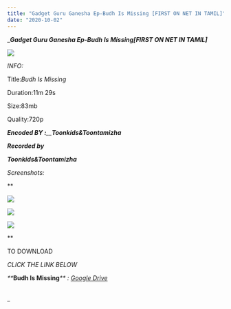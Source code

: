 ```yaml
---
title: "Gadget Guru Ganesha Ep-Budh Is Missing [FIRST ON NET IN TAMIL]"
date: "2020-10-02"
---
```


 __**Gadget Guru Ganesha Ep-****Budh Is Missing****\[FIRST ON NET IN TAMIL\]**_

  

_**![](https://1.bp.blogspot.com/-8cGqfBFiB0U/X1tJjPwoyWI/AAAAAAAAAiI/ZyOaKyYu8rQEArJsHjB-fcvAVRniGgeTACLcBGAsYHQ/w625-h351/vlcsnap-2020-09-11-13h07m46s692.png)**_

_INFO:_

 Title:_Budh Is Missing_

Duration:11m 29s

Size:83mb

Quality:720p

_**Encoded BY :**__**Toonkids&Toontamizha**_

  

_**Recorded by**_

_**Toonkids&Toontamizha**_

_Screenshots:_

  
 **

![](https://1.bp.blogspot.com/-WD04ELtr4pw/X1tLJEGiOBI/AAAAAAAAAiU/cXt676a8_OsqlRNURagyf3UgOQy6a2RBwCLcBGAsYHQ/w400-h225/vlcsnap-2020-09-11-13h09m00s925.png)

![](https://1.bp.blogspot.com/-DsVybzMBc-s/X1tLJLmyigI/AAAAAAAAAic/VKgpkS1rrg0w4av3VIsoRLnzUZIwPBGKwCLcBGAsYHQ/w400-h225/vlcsnap-2020-09-11-13h08m27s024.png)

![](https://1.bp.blogspot.com/-BCgMC-9rt0g/X1tLJNpecqI/AAAAAAAAAiY/hu4ibr9qs54qAOyPWdrDJXEfIAvQ7MfMACLcBGAsYHQ/w400-h225/vlcsnap-2020-09-11-13h08m01s776.png)

**

  

 TO DOWNLOAD

 _CLICK THE LINK BELOW_

_**_**Budh Is Missing**_** : [Google Drive](https://drive.google.com/file/d/1xpW8IglHYAJIs7h7TFAa2DlzVzizc16D/view?usp=sharing)_ 

[  
](https://drive.google.com/file/d/1zjyFaaY-AHhvOfnXHXmpZSe_VRT8Zjfa/view?usp=sharing)_
